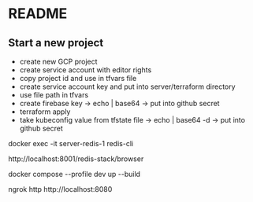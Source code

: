 # README

## Start a new project
* create new GCP project 
* create service account with editor rights 
* copy project id and use in tfvars file
* create service account key and put into server/terraform directory
* use file path in tfvars
* create firebase key -> echo <key> | base64 -> put into github secret
* terraform apply
* take kubeconfig value from tfstate file -> echo <key> | base64 -d -> put into github secret


docker exec -it server-redis-1 redis-cli

http://localhost:8001/redis-stack/browser

docker compose --profile dev up --build

ngrok http http://localhost:8080